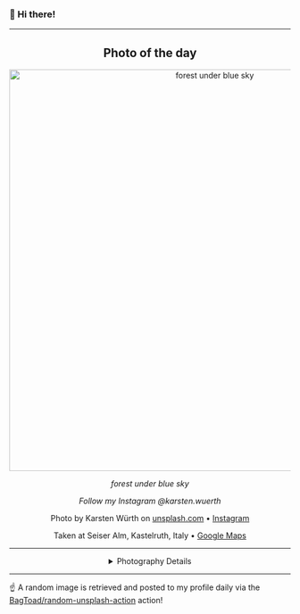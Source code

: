 ### 👋 Hi there!

----
<div align="center">

## Photo of the day
  
  <a href="https://unsplash.com/photos/forest-under-blue-sky-B5drkS_Z5RM"><img width="720" src="https://images.unsplash.com/photo-1484591974057-265bb767ef71?crop=entropy&cs=tinysrgb&fit=max&fm=jpg&ixid=M3w1NTI0NDl8MHwxfHJhbmRvbXx8fHx8fHx8fDE3MDgzMjI0MzF8&ixlib=rb-4.0.3&q=80&w=1080" alt="forest under blue sky"></a>
  
  <em>forest under blue sky</em>
  
  <em>Follow my Instagram @karsten.wuerth</em>

  Photo by Karsten Würth on [unsplash.com](https://unsplash.com/) • [Instagram](https://instagram.com/karsten.wuerth)
  
  Taken at Seiser Alm, Kastelruth, Italy • [Google Maps](https://www.google.com/maps/search/?api=1&query=46.5315731,11.6260806)
  
  ---
  
<details>
<summary>Photography Details</summary>
  
| Parameter     | Value |
| ------------- | ----- |
| Camera Model  | PENTAX K-S2 |
| Exposure Time | 1/50 |
| Aperture      | 13 |
| Focal Length  | 26.0 |
| ISO           | 200 |
| Location      | Seiser Alm, Kastelruth, Italy (Italy) |
| Coordinates   | Latitude 46.5315731, Longitude 11.6260806 |

### Map

```geojson
        {
            "type": "FeatureCollection",
            "features": [
                {
                    "type": "Feature",
                    "properties": {},
                    "geometry": {
                        "coordinates": [
                            11.6260806,
                            46.5315731
                        ],
                        "type": "Point"
                    },
                    "id": 1
                },
                {
                    "type": "Feature",
                    "properties": {},
                    "geometry": {
                        "coordinates": [
                            [
                                11.9260806,
                                46.8315731
                            ],
                            [
                                11.9260806,
                                46.231573100000006
                            ],
                            [
                                11.3260806,
                                46.231573100000006
                            ],
                            [
                                11.3260806,
                                46.8315731
                            ],
                            [
                                11.9260806,
                                46.8315731
                            ]
                        ],
                        "type": "LineString"
                    }
                }
            ]
        }
```

</details>

</div>

----

☝️ A random image is retrieved and posted to my profile daily via the [BagToad/random-unsplash-action](https://github.com/BagToad/random-unsplash-action) action!

